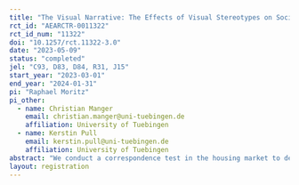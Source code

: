 ```yaml
---
title: "The Visual Narrative: The Effects of Visual Stereotypes on Social Media on Ethnic Discrimination"
rct_id: "AEARCTR-0011322"
rct_id_num: "11322"
doi: "10.1257/rct.11322-3.0"
date: "2023-05-09"
status: "completed"
jel: "C93, D83, D84, R31, J15"
start_year: "2023-03-01"
end_year: "2024-01-31"
pi: "Raphael Moritz"
pi_other:
  - name: Christian Manger
    email: christian.manger@uni-tuebingen.de
    affiliation: University of Tuebingen
  - name: Kerstin Pull
    email: kerstin.pull@uni-tuebingen.de
    affiliation: University of Tuebingen
abstract: "We conduct a correspondence test in the housing market to determine the extent of ethnic discrimination and the role of stereotypes expressed through images posted on a social media platform. Fictitious applications with a randomly assigned Turkish- or German-sounding male name are sent to vacant room ads. We randomly add a link to a social media profile to determine the effect of such personal information on callback rates. This social media profile may either foster or not foster Turkish male stereotypes. The profiles built on the profiles used in AEARCTR-0007627 and vary their content by some of them including additional visual material (photos and videos) that signal religious beliefs and cultural orientation to thus identify the role of the content of social media information on ethnic discrimination. We carefully constructed these fictional social media accounts on Instagram to make them as realistic as possible, and conducted several surveys among young people to ensure that the profiles were close to reality with a sufficient number of followers. In addition, we can approximate whether landlords or roommates visit these profiles and exploit this information using statistics on profile visits and page impressions."
layout: registration
---
```


